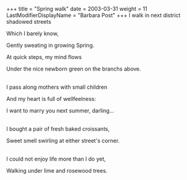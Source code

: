 +++
title = "Spring walk"
date = 2003-03-31
weight = 11
LastModifierDisplayName = "Barbara Post"
+++
I walk in next district shadowed streets

Which I barely know,

Gently sweating in growing Spring.

At quick steps, my mind flows

Under the nice newborn green on the branchs above.

 \
I pass along mothers with small children

And my heart is full of wellfeelness:

I want to marry you next summer, darling...

 \
I bought a pair of fresh baked croissants,

Sweet smell swirling at either street's corner.

 \
I could not enjoy life more than I do yet,

Walking under lime and rosewood trees.
